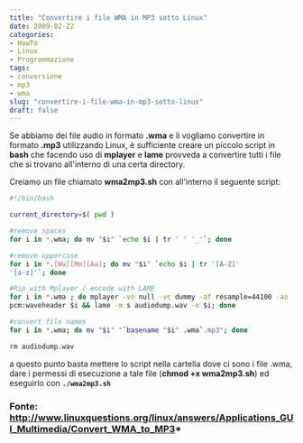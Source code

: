 ```yaml
---
title: "Convertire i file WMA in MP3 sotto Linux"
date: 2009-02-22
categories: 
- HowTo
- Linux
- Programmazione
tags: 
- conversione
- mp3
- wma
slug: "convertire-i-file-wma-in-mp3-sotto-linux"
draft: false
---
```


Se abbiamo dei file audio in formato **.wma** e li vogliamo convertire
in formato **.mp3** utilizzando Linux, è sufficiente creare un piccolo
script in **bash** che facendo uso di **mplayer** e **lame** provveda a
convertire tutti i file che si trovano all'interno di una certa
directory.

Creiamo un file chiamato **wma2mp3.sh** con all'interno il seguente
script:

```bash
#!/bin/bash

current_directory=$( pwd )

#remove spaces  
for i in *.wma; do mv "$i" `echo $i | tr ' ' '_'`; done

#remove uppercase  
for i in *.[Ww][Mm][Aa]; do mv "$i" `echo $i | tr '[A-Z]'
'[a-z]'`; done

#Rip with Mplayer / encode with LAME  
for i in *.wma ; do mplayer -vo null -vc dummy -af resample=44100 -ao
pcm:waveheader $i && lame -m s audiodump.wav -o $i; done

#convert file names
for i in *.wma; do mv "$i" "`basename "$i" .wma`.mp3"; done

rm audiodump.wav  
```

a questo punto basta mettere lo script nella cartella dove ci sono i
file .wma, dare i permessi di esecuzione a tale file (**chmod +x
wma2mp3.sh**) ed eseguirlo con **`./wma2mp3.sh`**

### Fonte: <http://www.linuxquestions.org/linux/answers/Applications_GUI_Multimedia/Convert_WMA_to_MP3>*

